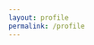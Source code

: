 ```yaml
---
layout: profile
permalink: /profile
---
```


<!-- page formatting is fetched from the layout -->
<!-- this is the new profile page -->